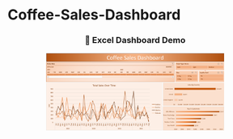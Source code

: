 # Coffee-Sales-Dashboard

<h3 align="center">🎥 Excel Dashboard Demo</h3>

<p align="center">
  <a href="https://www.youtube.com/watch?v=OrW7PCgkqg4" target="_blank">
    <img src="Dashboard%20Visualisation/dashboard_1.png" width="70%" alt="Excel Dashboard Video">
  </a>
</p>
